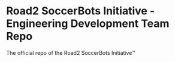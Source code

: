 # Road2 SoccerBots Initiative - Engineering Development Team Repo
The official repo of the Road2 SoccerBots Initiative™
